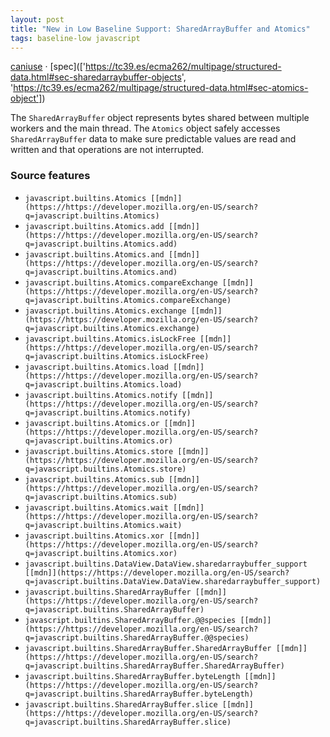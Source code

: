 ```yaml
---
layout: post
title: "New in Low Baseline Support: SharedArrayBuffer and Atomics"
tags: baseline-low javascript
---
```


[caniuse](https://caniuse.com/?search=shared-memory) · [spec](['https://tc39.es/ecma262/multipage/structured-data.html#sec-sharedarraybuffer-objects', 'https://tc39.es/ecma262/multipage/structured-data.html#sec-atomics-object'])

The `SharedArrayBuffer` object represents bytes shared between multiple workers and the main thread. The `Atomics` object safely accesses `SharedArrayBuffer` data to make sure predictable values are read and written and that operations are not interrupted.

### Source features

- ``javascript.builtins.Atomics [[mdn]](https://https://developer.mozilla.org/en-US/search?q=javascript.builtins.Atomics)``
- ``javascript.builtins.Atomics.add [[mdn]](https://https://developer.mozilla.org/en-US/search?q=javascript.builtins.Atomics.add)``
- ``javascript.builtins.Atomics.and [[mdn]](https://https://developer.mozilla.org/en-US/search?q=javascript.builtins.Atomics.and)``
- ``javascript.builtins.Atomics.compareExchange [[mdn]](https://https://developer.mozilla.org/en-US/search?q=javascript.builtins.Atomics.compareExchange)``
- ``javascript.builtins.Atomics.exchange [[mdn]](https://https://developer.mozilla.org/en-US/search?q=javascript.builtins.Atomics.exchange)``
- ``javascript.builtins.Atomics.isLockFree [[mdn]](https://https://developer.mozilla.org/en-US/search?q=javascript.builtins.Atomics.isLockFree)``
- ``javascript.builtins.Atomics.load [[mdn]](https://https://developer.mozilla.org/en-US/search?q=javascript.builtins.Atomics.load)``
- ``javascript.builtins.Atomics.notify [[mdn]](https://https://developer.mozilla.org/en-US/search?q=javascript.builtins.Atomics.notify)``
- ``javascript.builtins.Atomics.or [[mdn]](https://https://developer.mozilla.org/en-US/search?q=javascript.builtins.Atomics.or)``
- ``javascript.builtins.Atomics.store [[mdn]](https://https://developer.mozilla.org/en-US/search?q=javascript.builtins.Atomics.store)``
- ``javascript.builtins.Atomics.sub [[mdn]](https://https://developer.mozilla.org/en-US/search?q=javascript.builtins.Atomics.sub)``
- ``javascript.builtins.Atomics.wait [[mdn]](https://https://developer.mozilla.org/en-US/search?q=javascript.builtins.Atomics.wait)``
- ``javascript.builtins.Atomics.xor [[mdn]](https://https://developer.mozilla.org/en-US/search?q=javascript.builtins.Atomics.xor)``
- ``javascript.builtins.DataView.DataView.sharedarraybuffer_support [[mdn]](https://https://developer.mozilla.org/en-US/search?q=javascript.builtins.DataView.DataView.sharedarraybuffer_support)``
- ``javascript.builtins.SharedArrayBuffer [[mdn]](https://https://developer.mozilla.org/en-US/search?q=javascript.builtins.SharedArrayBuffer)``
- ``javascript.builtins.SharedArrayBuffer.@@species [[mdn]](https://https://developer.mozilla.org/en-US/search?q=javascript.builtins.SharedArrayBuffer.@@species)``
- ``javascript.builtins.SharedArrayBuffer.SharedArrayBuffer [[mdn]](https://https://developer.mozilla.org/en-US/search?q=javascript.builtins.SharedArrayBuffer.SharedArrayBuffer)``
- ``javascript.builtins.SharedArrayBuffer.byteLength [[mdn]](https://https://developer.mozilla.org/en-US/search?q=javascript.builtins.SharedArrayBuffer.byteLength)``
- ``javascript.builtins.SharedArrayBuffer.slice [[mdn]](https://https://developer.mozilla.org/en-US/search?q=javascript.builtins.SharedArrayBuffer.slice)``
